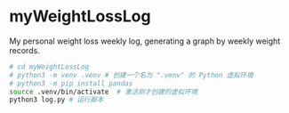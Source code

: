 # myWeightLossLog
My personal weight loss weekly log, generating a graph by weekly weight records.

```bash
# cd myWeightLossLog
# python3 -m venv .venv # 创建一个名为 ".venv" 的 Python 虚拟环境
# python3 -m pip install pandas
source .venv/bin/activate  # 激活刚才创建的虚拟环境
python3 log.py # 运行脚本
```